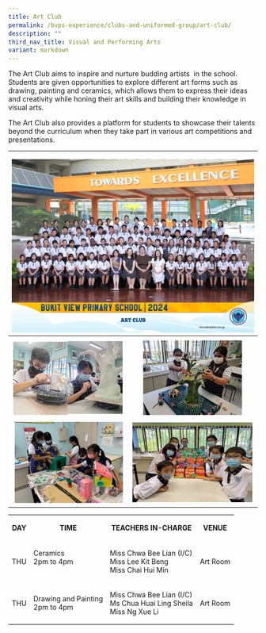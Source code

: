 ```yaml
---
title: Art Club
permalink: /bvps-experience/clubs-and-uniformed-group/art-club/
description: ""
third_nav_title: Visual and Performing Arts
variant: markdown
---
```

<p>The Art Club aims to inspire and nurture budding artists&nbsp; in the
school. Students are given opportunities to explore different art forms
such as drawing, painting and ceramics, which allows them to express their
ideas and creativity while honing their art skills and building their knowledge
in visual arts.&nbsp;</p>
<p>The Art Club also provides a platform for students to showcase their talents
beyond the curriculum when they take part in various art competitions and
presentations.</p>
<table style="minWidth: 50px">
<colgroup>
<col>
<col>
</colgroup>
<tbody>
<tr>
<td rowspan="1" colspan="2">
<p></p>
<div class="isomer-image-wrapper">
<img style="width: 100%" height="auto" width="100%" alt="" src="/images/CCE/CCA Formal Group Picture/art_club_2.jpg">
</div>
</td>
</tr>
<tr>
<th rowspan="1" colspan="1">
<div class="isomer-image-wrapper">
<img style="width: 100%;" height="auto" width="100%" alt="" src="/images/BVPS%20Experience/Co%20Curricular%20Activities/Clubs%20&amp;%20Uniformed%20Group/ART%20CLUB/A1.jpg">
</div>
</th>
<th rowspan="1" colspan="1">
<div class="isomer-image-wrapper">
<img style="width: 83%;" height="auto" width="100%" alt="" src="/images/BVPS%20Experience/Co%20Curricular%20Activities/Clubs%20&amp;%20Uniformed%20Group/ART%20CLUB/A2.jpg">
</div>
</th>
</tr>
<tr>
<td rowspan="1" colspan="1">
<div class="isomer-image-wrapper">
<img style="width: 100%;" height="auto" width="100%" alt="" src="/images/BVPS%20Experience/Co%20Curricular%20Activities/Clubs%20&amp;%20Uniformed%20Group/ART%20CLUB/A3.jpg">
</div>
</td>
<td rowspan="1" colspan="1">
<div class="isomer-image-wrapper">
<img style="width: 100%;" height="auto" width="100%" alt="" src="/images/BVPS%20Experience/Co%20Curricular%20Activities/Clubs%20&amp;%20Uniformed%20Group/ART%20CLUB/A4.jpg">
</div>
</td>
</tr>
</tbody>
</table>
<table style="minWidth: 100px">
<colgroup>
<col>
<col>
<col>
<col>
</colgroup>
<tbody>
<tr>
<th rowspan="1" colspan="1">
<p>DAY</p>
</th>
<th rowspan="1" colspan="1">
<p>TIME</p>
</th>
<th rowspan="1" colspan="1">
<p>TEACHERS IN-CHARGE</p>
</th>
<th rowspan="1" colspan="1">
<p>VENUE</p>
</th>
</tr>
<tr>
<td rowspan="1" colspan="1">
<p>THU</p>
</td>
<td rowspan="1" colspan="1">
<p>Ceramics
<br>2pm to 4pm
<br>
<br>
</p>
</td>
<td rowspan="1" colspan="1">
<p>Miss Chwa Bee Lian (I/C)
<br>Miss Lee Kit Beng
<br>Miss Chai Hui Min</p>
</td>
<td rowspan="1" colspan="1">
<p>Art Room</p>
</td>
</tr>
<tr>
<td rowspan="1" colspan="1">
<p>THU</p>
</td>
<td rowspan="1" colspan="1">
<p>Drawing and Painting
<br>2pm to 4pm</p>
</td>
<td rowspan="1" colspan="1">
<p>Miss Chwa Bee Lian (I/C)
<br>Ms Chua Huai Ling Sheila
<br>Miss Ng Xue Li</p>
</td>
<td rowspan="1" colspan="1">
<p>Art Room</p>
</td>
</tr>
</tbody>
</table>
<p></p>